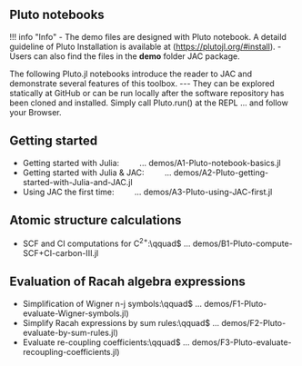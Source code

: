 ## Pluto notebooks
!!! info "Info"
    - The demo files are designed with Pluto notebook. A detaild guideline of Pluto Installation is available at 
      (https://plutojl.org/#install).
    - Users can also find the files in the **demo** folder JAC package.


The following Pluto.jl notebooks introduce the reader to JAC and demonstrate several features of this toolbox. ---
They can be explored statically at GitHub or can be run locally after the software repository has been cloned and installed.
Simply call Pluto.run() at the REPL ... and follow your Browser.

## Getting started

* Getting started with Julia:$\qquad$ ...               demos/A1-Pluto-notebook-basics.jl
* Getting started with Julia & JAC:$\qquad$ ...         demos/A2-Pluto-getting-started-with-Julia-and-JAC.jl
* Using JAC the first time:$\qquad$ ...                 demos/A3-Pluto-using-JAC-first.jl

## Atomic structure calculations

* SCF and CI computations for C$^{2+}$:\qquad$ ...      demos/B1-Pluto-compute-SCF+CI-carbon-III.jl

## Evaluation of Racah algebra expressions

* Simplification of Wigner n-j symbols:\qquad$ ...      demos/F1-Pluto-evaluate-Wigner-symbols.jl)
* Simplify Racah expressions by sum rules:\qquad$ ...   demos/F2-Pluto-evaluate-by-sum-rules.jl)
* Evaluate re-coupling coefficients:\qquad$ ...         demos/F3-Pluto-evaluate-recoupling-coefficients.jl)

